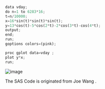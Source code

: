 
```python
data vday;
do n=1 to 6283*16;
t=n/10000;
x=16*sin(t)*sin(t)*sin(t);
y=13*cos(t)-5*cos(2*t)-2*cos(3*t)-cos(4*t);
output;
end;
run;
goptions colors=(pink);

proc gplot data=vday ;
plot y*x;
run;
```

![image](http://upload-images.jianshu.io/upload_images/8699364-3d51b8e19e7e24fb.png?imageMogr2/auto-orient/strip%7CimageView2/2/w/1240)



The SAS Code is originated from Joe Wang . 

